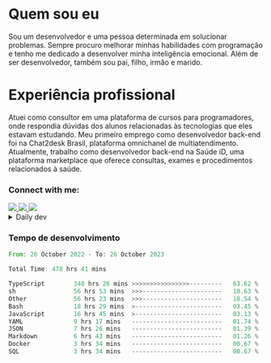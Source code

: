 # Quem sou eu
Sou um desenvolvedor e uma pessoa determinada em solucionar problemas. Sempre procuro melhorar minhas habilidades com programação e tenho me dedicado a desenvolver minha inteligência emocional. Além de ser desenvolvedor, também sou pai, filho, irmão e marido.

# Experiência profissional
Atuei como consultor em uma plataforma de cursos para programadores, onde respondia dúvidas dos alunos relacionadas às tecnologias que eles estavam estudando.
Meu primeiro emprego como desenvolvedor back-end foi na Chat2desk Brasil, plataforma omnichanel de multiatendimento.
Atualmente, trabalho como desenvolvedor back-end na Saúde iD, uma plataforma marketplace que oferece consultas, exames e procedimentos relacionados à saúde.

### Connect with me:
<a href="https://www.linkedin.com/in/theusmoreira" target="_blank" >
<img src="https://img.shields.io/badge/linkedin-%230077B5.svg?&style=for-the-badge&logo=linkedin&logoColor=white ">
</a>
<a href="https://www.instagram.com/matheus.s.moreira/" target="_blank">
<img src="https://img.shields.io/badge/instagram-%23E4405F.svg?&style=for-the-badge&logo=instagram&logoColor=white">
</a>
<a href="mailto:matheussm301@gmail.com"  target="_blank">
<img src="https://img.shields.io/badge/gmail-%23E4405F.svg?&style=for-the-badge&logo=gmail&logoColor=white">
</a>


<details>
  <summary>Daily dev </summary>
<p>
  <a href="https://app.daily.dev/matheussantos"><img src="https://github.com/matheus-santos-moreira/matheus-santos-moreira/blob/master/devcard.svg" width="200" alt="Matheus Santos's Dev Card"/></a>
 </p>
</details>

<h3>Tempo de desenvolvimento</h3>

<!--START_SECTION:waka-->

```rust
From: 26 October 2022 - To: 26 October 2023

Total Time: 478 hrs 41 mins

TypeScript        340 hrs 26 mins >>>>>>>>>>>>>>>>---------   63.62 %
sh                56 hrs 53 mins  >>>----------------------   10.63 %
Other             56 hrs 23 mins  >>>----------------------   10.54 %
Bash              18 hrs 29 mins  >------------------------   03.45 %
JavaScript        16 hrs 45 mins  >------------------------   03.13 %
YAML              9 hrs 17 mins   -------------------------   01.74 %
JSON              7 hrs 26 mins   -------------------------   01.39 %
Markdown          6 hrs 43 mins   -------------------------   01.26 %
Docker            3 hrs 34 mins   -------------------------   00.67 %
SQL               3 hrs 34 mins   -------------------------   00.67 %
```

<!--END_SECTION:waka-->
